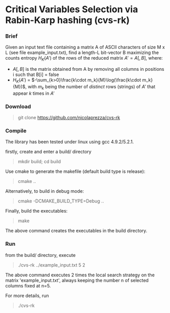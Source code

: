 Critical Variables Selection via Rabin-Karp hashing (cvs-rk)
==============

### Brief

Given an input text file containing a matrix A of ASCII characters of size M x L (see file example_input.txt), find a length-L bit-vector B maximizing the counts entropy $H_K(A')$ of the rows of the reduced matrix $A' = A[,B]$, where:

- $A[,B]$ is the matrix obtained from A by removing all columns in positions i such that B[i] = false
- $H_K(A')$ = $-\sum_{k>0}\frac{k\cdot m_k}{M}\log(\frac{k\cdot m_k}{M})$, with $m_k$ being the number of $distinct$ rows (strings) of $A'$ that appear $k$ times in $A'$

### Download

> git clone https://github.com/nicolaprezza/cvs-rk

### Compile

The library has been tested under linux using gcc 4.9.2/5.2.1.

firstly, create and enter a build/ directory

> mkdir build; cd build

Use cmake to generate the makefile (default build type is release):

> cmake ..

Alternatively, to build in debug mode:

> cmake -DCMAKE_BUILD_TYPE=Debug ..

Finally, build the executables:

> make

The above command creates the executables in the build directory.

### Run

from the build/ directory, execute

> ./cvs-rk ../example_input.txt 5 2

The above command executes 2 times the local search strategy on the matrix 'example_input.txt', always keeping the number n of selected columns fixed at n=5.

For more details, run

> ./cvs-rk
